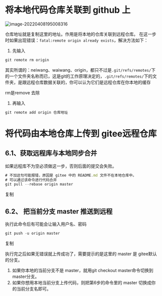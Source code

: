 # 将本地代码仓库关联到 github 上

![image-20220408195008316](C:\Users\think\AppData\Roaming\Typora\typora-user-images\image-20220408195008316.png)



 仓库地址就是复制这里的地址。作用是将本地的仓库关联到远程仓库。   在这一步时如果出现错误：`fatal:remote origin already exists`，解决方法如下：

1. 先输入

```javascript
git remote rm origin
```

其实所谓的：neiwang、waiwang、origin，都只不过是`.git/refs/remotes/`下的一个文件夹名称而已，这是git的工作原理决定的，`.git/refs/remotes/`下的文件夹，是跟远程仓库数据关联的，你可以认为它们是远程仓库在你本地的缓存

rm是remove 去除

1. 再输入

```javascript
git remote add origin 仓库地址
```



# 将代码由本地仓库上传到 gitee远程仓库

## 6.1、获取远程库与本地同步合并

  如果远程库不为空必须做这一步，否则后面的提交会失败。

```javascript
# 不加这句可能报错，原因是 gitee 中的 README.md 文件不在本地仓库中。
# 可以通过该命令进行代码合并
git pull --rebase origin master  
```

复制

## 6.2、 把当前分支 master 推送到远程

  执行此命令后有可能会让输入用户名、密码

```javascript
git push -u origin master
```

复制

  执行完之后如果无错误就上传成功了，需要提示的是这里的 master 是 gitee默认的分支。

1. 如果你本地的当前分支不是 master，就用git checkout master命令切换到master分支。
2. 如果你想用本地当前分支上传代码，则把第6步的命令里的 master 切换成你的当前分支名即可。


